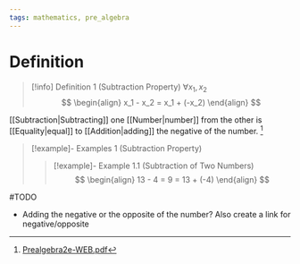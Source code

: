 ```yaml
---
tags: mathematics, pre_algebra
---
```


# Definition

> [!info] Definition 1 (Subtraction Property)
> $\forall x_1, x_2$
> $$ \begin{align} x_1 - x_2 = x_1 + (-x_2) \end{align} $$

[[Subtraction|Subtracting]] one [[Number|number]] from the other is [[Equality|equal]] to [[Addition|adding]] the negative of the number. [^1]

> [!example]- Examples 1 (Subtraction Property)
> > [!example]- Example 1.1 (Subtraction of Two Numbers)
> > $$
> > \begin{align}
> > 13 - 4 = 9 = 13 + (-4)
> > \end{align}
> > $$

#TODO 

- Adding the negative or the opposite of the number? Also create a link for negative/opposite

[^1]: [Prealgebra2e-WEB.pdf](zotero://open-pdf/library/items/W4QW2QZI?page=231)